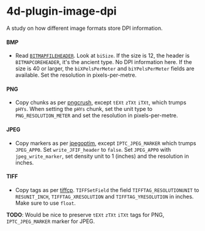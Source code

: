 # 4d-plugin-image-dpi

A study on how different image formats store DPI information. 

#### BMP 

* Read [``BITMAPFILEHEADER``](https://docs.microsoft.com/en-us/windows/win32/api/wingdi/ns-wingdi-bitmapinfoheader). Look at ``biSize``. If the size is 12, the header is ``BITMAPCOREHEADER``, it's the ancient type. No DPI information here. If the size is 40 or larger, the ``biXPelsPerMeter`` and ``biYPelsPerMeter`` fields are available. Set the resolution in pixels-per-metre.  

#### PNG

* Copy chunks as per [pngcrush](https://en.wikipedia.org/wiki/Pngcrush), except ``tEXt`` ``zTXt`` ``iTXt``, which trumps ``pHYs``. When setting the ``pHYs`` chunk, set the unit type to ``PNG_RESOLUTION_METER`` and set the resolution in pixels-per-metre. 

#### JPEG

* Copy markers as per [jpegoptim](https://en.wikipedia.org/wiki/Jpegoptim), except ``IPTC_JPEG_MARKER`` which trumps ``JPEG_APP0``. Set ``write_JFIF_header`` to ``false``. Set ``JPEG_APP0`` with ``jpeg_write_marker``, set density unit to 1 (inches) and the resolution in inches.

#### TIFF

* Copy tags as per [tiffcp](http://www.libtiff.org/man/tiffcp.1.html). ``TIFFSetField`` the field ``TIFFTAG_RESOLUTIONUNIT`` to ``RESUNIT_INCH``, ``TIFFTAG_XRESOLUTION`` and ``TIFFTAG_YRESOLUTION`` in inches. Make sure to use ``float``.

**TODO**: Would be nice to preserve ``tEXt`` ``zTXt`` ``iTXt`` tags for PNG, ``IPTC_JPEG_MARKER`` marker for JPEG.
